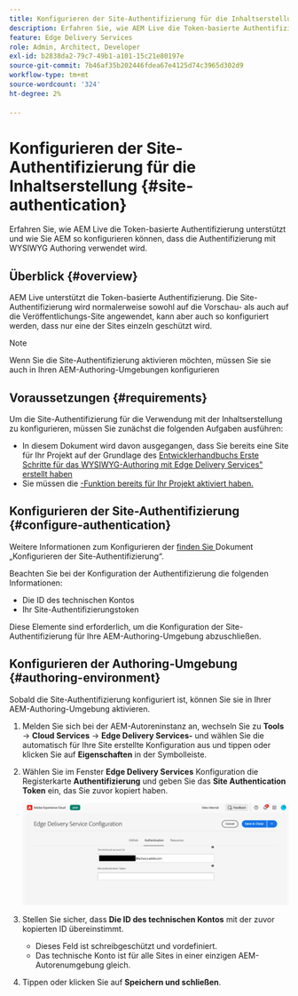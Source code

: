 ```yaml
---
title: Konfigurieren der Site-Authentifizierung für die Inhaltserstellung
description: Erfahren Sie, wie AEM Live die Token-basierte Authentifizierung unterstützt und wie Sie AEM so konfigurieren können, dass die Authentifizierung mit WYSIWYG Authoring verwendet wird.
feature: Edge Delivery Services
role: Admin, Architect, Developer
exl-id: b2838da2-79c7-49b1-a101-15c21e80197e
source-git-commit: 7b46af35b202446fdea67e4125d74c3965d302d9
workflow-type: tm+mt
source-wordcount: '324'
ht-degree: 2%

---
```


# Konfigurieren der Site-Authentifizierung für die Inhaltserstellung {#site-authentication}

Erfahren Sie, wie AEM Live die Token-basierte Authentifizierung unterstützt und wie Sie AEM so konfigurieren können, dass die Authentifizierung mit WYSIWYG Authoring verwendet wird.

## Überblick {#overview}

AEM Live unterstützt die Token-basierte Authentifizierung. Die Site-Authentifizierung wird normalerweise sowohl auf die Vorschau- als auch auf die Veröffentlichungs-Site angewendet, kann aber auch so konfiguriert werden, dass nur eine der Sites einzeln geschützt wird.

>[!NOTE]
>
>Wenn Sie die Site-Authentifizierung aktivieren möchten, müssen Sie sie auch in Ihren AEM-Authoring-Umgebungen konfigurieren

## Voraussetzungen {#requirements}

Um die Site-Authentifizierung für die Verwendung mit der Inhaltserstellung zu konfigurieren, müssen Sie zunächst die folgenden Aufgaben ausführen:

* In diesem Dokument wird davon ausgegangen, dass Sie bereits eine Site für Ihr Projekt auf der Grundlage des [Entwicklerhandbuchs Erste Schritte für das WYSIWYG-Authoring mit Edge Delivery Services&quot; erstellt haben](/help/edge/wysiwyg-authoring/edge-dev-getting-started.md)
* Sie müssen die [-Funktion bereits für Ihr Projekt aktiviert haben.](/help/edge/wysiwyg-authoring/repoless.md)

## Konfigurieren der Site-Authentifizierung {#configure-authentication}

Weitere Informationen zum Konfigurieren der [ finden Sie ](https://www.aem.live/docs/authentication-setup-site) Dokument „Konfigurieren der Site-Authentifizierung“.

Beachten Sie bei der Konfiguration der Authentifizierung die folgenden Informationen:

* Die ID des technischen Kontos
* Ihr Site-Authentifizierungstoken

Diese Elemente sind erforderlich, um die Konfiguration der Site-Authentifizierung für Ihre AEM-Authoring-Umgebung abzuschließen.

## Konfigurieren der Authoring-Umgebung {#authoring-environment}

Sobald die Site-Authentifizierung konfiguriert ist, können Sie sie in Ihrer AEM-Authoring-Umgebung aktivieren.

1. Melden Sie sich bei der AEM-Autoreninstanz an, wechseln Sie zu **Tools** -> **Cloud Services** -> **Edge Delivery Services-** und wählen Sie die automatisch für Ihre Site erstellte Konfiguration aus und tippen oder klicken Sie auf **Eigenschaften** in der Symbolleiste.
1. Wählen Sie im Fenster **Edge Delivery Services** Konfiguration die Registerkarte **Authentifizierung** und geben Sie das **Site Authentication Token** ein, das Sie zuvor kopiert haben.

   ![Edge Delivery Services-Konfiguration](/help/edge/wysiwyg-authoring/assets/site-authentication/configure-aem-author.png)

1. Stellen Sie sicher, dass **Die ID des technischen Kontos** mit der zuvor kopierten ID übereinstimmt.

   * Dieses Feld ist schreibgeschützt und vordefiniert.
   * Das technische Konto ist für alle Sites in einer einzigen AEM-Autorenumgebung gleich.

1. Tippen oder klicken Sie auf **Speichern und schließen**.
